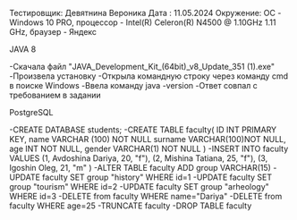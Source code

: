 Тестировщик: Девятнина Вероника
Дата : 11.05.2024
Окружение: ОС - Windows 10 PRO, процессор - Intel(R) Celeron(R) N4500 @ 1.10GHz   1.11 GHz,
браузер - Яндекс

JAVA 8

-Скачала файл "JAVA_Development_Kit_(64bit)_v8_Update_351 (1).exe"
-Произвела установку
-Открыла командную строку через команду cmd в поиске Windows
-Ввела команду java -version
-Ответ совпал с требованием в задании

PostgreSQL

-CREATE DATABASE students;
-CREATE TABLE faculty(
    ID INT PRIMARY KEY, name VARCHAR (100) NOT NULL
surname VARCHAR(100)NOT NULL, age INT NOT NULL,
gender VARCHAR(1) NOT NULL
)
-INSERT INTO faculty VALUES
(1, Avdoshina Dariya, 20, "f"),
(2, Mishina Tatiana, 25, "f"),
(3, Igoshin Oleg, 21, "m" )
-ALTER TABLE faculty ADD group VARCHAR(15)
-UPDATE faculty SET group "history" WHERE id=1
-UPDATE faculty SET group "tourism" WHERE id=2
-UPDATE faculty SET group "arheology" WHERE id=3
-DELETE from faculty WHERE name="Dariya"
-DELETE from faculty WHERE age=25
-TRUNCATE faculty
-DROP TABLE faculty